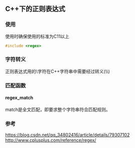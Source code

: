 ## C++下的正则表达式
### 使用
使用时确保使用的标准为C11以上
```cpp
#include <regex>
```
### 字符转义
正则表达式用的\字符在C++字符串中需要经过转义(\\\\)
### 匹配函数
#### regex_match
match是全文匹配，即要求整个字符串符合匹配规则。
### 参考
<https://blog.csdn.net/qq_34802416/article/details/79307102>
<http://www.cplusplus.com/reference/regex/>